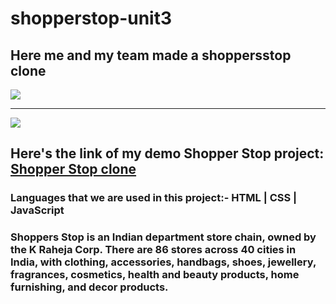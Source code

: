 # shopperstop-unit3 <h2>Here me and my team made a shoppersstop clone</h2> <img src="https://www.bing.com/images/blob?bcid=S4-MuauiZxsEcg" /> <hr/> <img src="https://www.bing.com/images/blob?bcid=S4KhaoWoFRsEXA" /> <h2>Here's the link of my demo Shopper Stop project: <a href="https://shoppersdemo.netlify.app/" target="_blank">Shopper Stop clone</a> </h2> <h3>Languages that we are used in this project:- HTML | CSS | JavaScript</h3> <h3> Shoppers Stop is an Indian department store chain, owned by the K Raheja Corp. There are 86 stores across 40 cities in India, with clothing, accessories, handbags, shoes, jewellery, fragrances, cosmetics, health and beauty products, home furnishing, and decor products.</h3>
